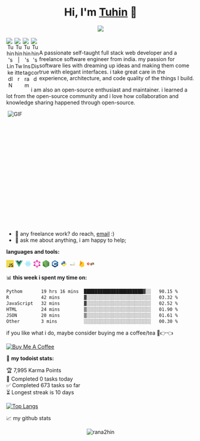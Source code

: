 <h1 align="center">Hi, I'm <a href="https://rana2hin.com">Tuhin</a> 👋</h1>
<p align="center"><img src="https://visitor-badge.glitch.me/badge?page_id=rana2hin" width="200"/></p>
<p align="center">
<a href="https://www.linkedin.com/in/rana2hin/">
  <img align="left" alt="Tuhin's LinkedIN" width="22px" src="https://raw.githubusercontent.com/peterthehan/peterthehan/master/assets/linkedin.svg" />
</a>
<a href="https://twitter.com/rana2hin">
  <img align="left" alt="Tuhin | Twitter" width="22px" src="https://raw.githubusercontent.com/peterthehan/peterthehan/master/assets/twitter.svg" />
</a>
<a href="https://www.instagram.com/rana2hin/">
  <img align="left" alt="Tuhin's Instagram" width="22px" src="https://raw.githubusercontent.com/hussainweb/hussainweb/main/icons/instagram.png" />
</a>
<a href="https://discord.gg/rana2hin">
  <img align="left" alt="Tuhin's Discord" width="22px" src="https://raw.githubusercontent.com/peterthehan/peterthehan/master/assets/discord.svg" />
</a>
</p>
<br />

A passionate self-taught full stack web developer and a freelance software engineer from india. my passion for software lies with dreaming up ideas and making them come true with elegant interfaces. i take great care in the experience, architecture, and code quality of the things I build.

i am also an open-source enthusiast and maintainer. i learned a lot from the open-source community and i love how collaboration and knowledge sharing happened through open-source.


  <img align="right" alt="GIF" src="https://github.com/abhisheknaiidu/abhisheknaiidu/blob/master/code.gif?raw=true" width="500" height="320" />
  
- 💼 any freelance work? do reach, [email](mailto:rana2hin@gmail.com) :)
- 💬 ask me about anything, i am happy to help;

**languages and tools:**  

<code><img height="20" src="https://raw.githubusercontent.com/github/explore/80688e429a7d4ef2fca1e82350fe8e3517d3494d/topics/javascript/javascript.png"></code>
<code><img height="20" src="https://raw.githubusercontent.com/github/explore/80688e429a7d4ef2fca1e82350fe8e3517d3494d/topics/vue/vue.png"></code>
<code><img height="20" src="https://raw.githubusercontent.com/github/explore/80688e429a7d4ef2fca1e82350fe8e3517d3494d/topics/react/react.png"></code>
<code><img height="20" src="https://raw.githubusercontent.com/github/explore/5c058a388828bb5fde0bcafd4bc867b5bb3f26f3/topics/graphql/graphql.png"></code>
<code><img height="20" src="https://raw.githubusercontent.com/github/explore/80688e429a7d4ef2fca1e82350fe8e3517d3494d/topics/nodejs/nodejs.png"></code>
<code><img height="20" src="https://raw.githubusercontent.com/github/explore/80688e429a7d4ef2fca1e82350fe8e3517d3494d/topics/cpp/cpp.png"></code>
<code><img height="20" src="https://raw.githubusercontent.com/github/explore/80688e429a7d4ef2fca1e82350fe8e3517d3494d/topics/python/python.png"></code>
<code><img height="20" src="https://raw.githubusercontent.com/github/explore/80688e429a7d4ef2fca1e82350fe8e3517d3494d/topics/mysql/mysql.png"></code>
<code><img height="20" src="https://raw.githubusercontent.com/github/explore/80688e429a7d4ef2fca1e82350fe8e3517d3494d/topics/firebase/firebase.png"></code>
<code><img height="20" src="https://raw.githubusercontent.com/github/explore/80688e429a7d4ef2fca1e82350fe8e3517d3494d/topics/git/git.png"></code>

📊 **this week i spent my time on:**
<!--START_SECTION:waka-->

```text
Pythom       19 hrs 16 mins  ██████████████████████▓░░   90.15 %
R            42 mins         ▓░░░░░░░░░░░░░░░░░░░░░░░░   03.32 %
JavaScript   32 mins         ▓░░░░░░░░░░░░░░░░░░░░░░░░   02.52 %
HTML         24 mins         ▒░░░░░░░░░░░░░░░░░░░░░░░░   01.90 %
JSON         20 mins         ▒░░░░░░░░░░░░░░░░░░░░░░░░   01.61 %
Other        3 mins          ░░░░░░░░░░░░░░░░░░░░░░░░░   00.30 %
```

<!--END_SECTION:waka-->

if you like what i do, maybe consider buying me a coffee/tea 🥺👉👈

<a href="https://www.buymeacoffee.com/rana2hin" target="_blank"><img src="https://cdn.buymeacoffee.com/buttons/v2/default-red.png" alt="Buy Me A Coffee" width="150" ></a>

🚧 **my todoist stats:**
<!-- TODO-IST:START -->
🏆  7,995 Karma Points           
🌸  Completed 0 tasks today           
✅  Completed 673 tasks so far           
⏳  Longest streak is 10 days
<!-- TODO-IST:END -->

[![Top Langs](https://github-readme-stats.vercel.app/api/top-langs/?username=rana2hin&langs_count=8)](https://github.com/rana2hin/github-readme-stats)


📈 my github stats

<p align="center"> <img src="https://github-readme-stats.vercel.app/api?username=rana2hin&show_icons=true&theme=gotham" alt="rana2hin" />




